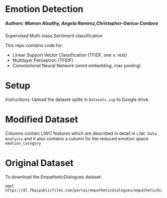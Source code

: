 # Emotion Detection

##### Authors: Mamon Alsalihy, Angela Ramirez,Christopher-Garica-Cordova #####

Supervised Multi-class Sentiment classification

This repo contains code for:

*   Linear Support Vector Classification (TFIDF, one v. rest)
*   Multilayer Perceptron (TFIDF)
*   Convolutional Neural Network (word embedding, max pooling)

# Setup
Instructions: Upload the dataset splits in `Datasets.zip` to Google drive.

# Modified Dataset
Columns contain LIWC features which are described in detail in `LIWC Data Analysis` and it also contains a column for the reduced emotion space `emotion_category`

# Original Dataset
To download the EmpatheticDialogues dataset:

    wget https://dl.fbaipublicfiles.com/parlai/empatheticdialogues/empatheticdialogues.tar.gz
